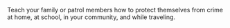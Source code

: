 Teach your family or patrol members how to protect themselves from crime at home, at school, in your community, and while traveling.
